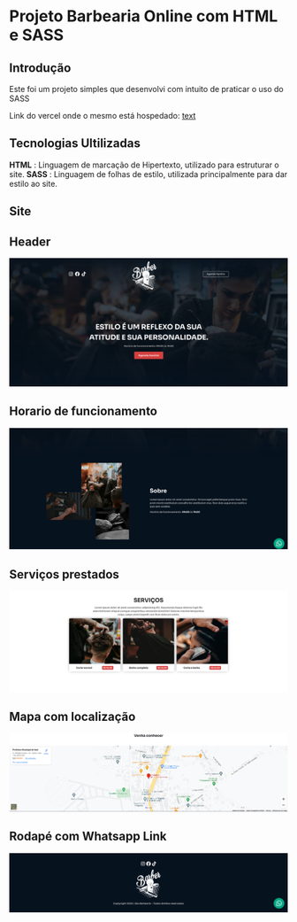 # Projeto Barbearia Online com HTML e SASS

## Introdução

Este foi um projeto simples que desenvolvi com intuito de praticar o uso do SASS

Link do vercel onde o mesmo está hospedado: [text](barbearia-olive.vercel.app)

## Tecnologias Ultilizadas

**HTML** : Linguagem de marcação de Hipertexto, utilizado para estruturar o site.
**SASS** : Linguagem de folhas de estilo, utilizada principalmente para dar estilo ao site.

## Site 

## Header

![Texto Alternativo](/project_images/header.png)

## Horario de funcionamento

![Texto Alternativo](/project_images/content-funcionamento.png)

## Serviços prestados

![Texto Alternativo](/project_images/content-services.png)

## Mapa com localização 

![Texto Alternativo](/project_images/content-map.png)

## Rodapé com Whatsapp Link

![Texto Alternativo](/project_images/content-footer.png)
